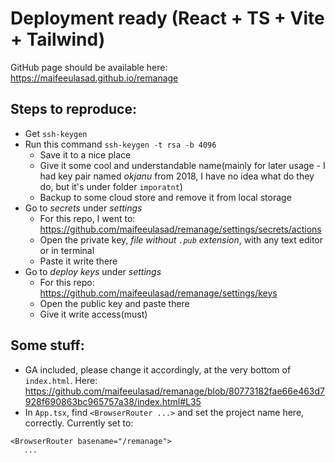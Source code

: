 # Deployment ready (React + TS + Vite + Tailwind)

GitHub page should be available here: https://maifeeulasad.github.io/remanage


## Steps to reproduce:
 - Get `ssh-keygen`
 - Run this command `ssh-keygen -t rsa -b 4096`
   - Save it to a nice place
   - Give it some cool and understandable name(mainly for later usage - I had key pair named *okjanu* from 2018, I have no idea what do they do, but it's under folder `imporatnt`) 
   -  Backup to some cloud store and remove it from local storage
 - Go to *secrets* under *settings*
   - For this repo, I went to: https://github.com/maifeeulasad/remanage/settings/secrets/actions
   - Open the private key, *file without `.pub` extension*, with any text editor or in terminal
   -  Paste it write there
 - Go to *deploy keys* under *settings*
   - For this repo: https://github.com/maifeeulasad/remanage/settings/keys
   - Open the public key and paste there
   - Give it write access(must)

## Some stuff:
 - GA included, please change it accordingly, at the very bottom of `index.html`. Here: https://github.com/maifeeulasad/remanage/blob/80773182fae66e463d7928f690863bc965757a38/index.html#L35
 - In `App.tsx`, find `<BrowserRouter ...>` and set the project name here, correctly. Currently set to: 
  ```
  <BrowserRouter basename="/remanage">
     ...
  ```